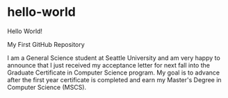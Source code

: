 # hello-world
Hello World!

My First GitHub Repository

I am a General Science student at Seattle University and am very happy to announce that I just received my acceptance letter for next fall into the Graduate Certificate in Computer Science program. My goal is to advance after the first year certificate is completed and earn my Master's Degree in Computer Science (MSCS).
